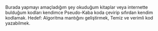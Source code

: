 Burada yapmayı amaçladığım şey okuduğum kitaplar veya internette bulduğum kodları kendimce Pseudo-Kaba koda çevirip sıfırdan kendim kodlamak. 
Hedef: Algoritma mantığını geliştirmek, Temiz ve verimli kod yazabilmek.